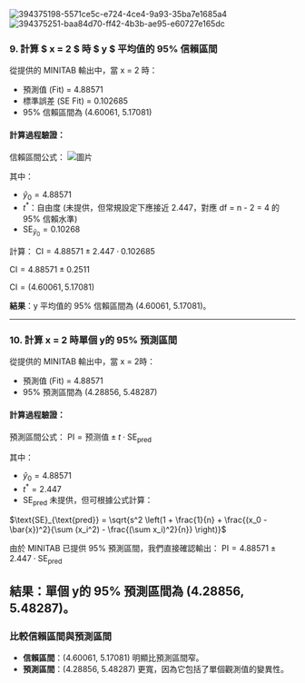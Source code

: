 ![394375198-5571ce5c-e724-4ce4-9a93-35ba7e1685a4](https://github.com/user-attachments/assets/043067b6-3b6f-4a35-9bc2-9f7e3dabadeb)
![394375251-baa84d70-ff42-4b3b-ae95-e60727e165dc](https://github.com/user-attachments/assets/2991c409-7fe7-4380-b60f-5309a7ff9ab0)

### 9. 計算 $ x = 2 $ 時 $ y $ 平均值的 95% 信賴區間

從提供的 MINITAB 輸出中，當 x = 2 時：
- 預測值 (Fit) = 4.88571
- 標準誤差 (SE Fit) = 0.102685
- 95% 信賴區間為 (4.60061, 5.17081)

#### 計算過程驗證：
信賴區間公式：
![圖片](https://github.com/user-attachments/assets/5d578309-7959-4bdd-b7f3-2f784844670a)

其中：
- $\hat{y}_0 = 4.88571$
- $t^*$：自由度 (未提供，但常規設定下應接近 2.447，對應 df = n - 2 = 4 的 95% 信賴水準)
- $\text{SE}_{\hat{y}_0} = 0.10268$

計算：
$\text{CI} = 4.88571 \pm 2.447 \cdot 0.102685$

$\text{CI} = 4.88571 \pm 0.2511$

$\text{CI} = (4.60061, 5.17081)$

**結果**：y 平均值的 95% 信賴區間為 (4.60061, 5.17081)。

---
### 10. 計算 x = 2 時單個 y的 95% 預測區間

從提供的 MINITAB 輸出中，當 x = 2時：
- 預測值 (Fit) = 4.88571
- 95% 預測區間為 (4.28856, 5.48287)

#### 計算過程驗證：
預測區間公式：
$\text{PI} = \text{预测值} \pm t \cdot \text{SE}_{\text{pred}}$

其中：
- $\hat{y}_0 = 4.88571$
- $t^* = 2.447$
- $\text{SE}_{\text{pred}}$ 未提供，但可根據公式計算：

$\text{SE}_{\text{pred}} = \sqrt{s^2 \left(1 + \frac{1}{n} + \frac{(x_0 - \bar{x})^2}{\sum (x_i^2) - \frac{(\sum x_i)^2}{n}} \right)}$

由於 MINITAB 已提供 95% 預測區間，我們直接確認輸出：
$\text{PI} = 4.88571 \pm 2.447 \cdot \text{SE}_{\text{pred}}$

**結果**：單個 y的 95% 預測區間為 (4.28856, 5.48287)。
---
### 比較信賴區間與預測區間
- **信賴區間**：(4.60061, 5.17081) 明顯比預測區間窄。
- **預測區間**：(4.28856, 5.48287) 更寬，因為它包括了單個觀測值的變異性。

